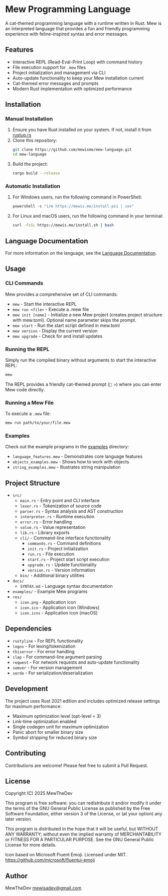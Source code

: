 # Mew Programming Language

A cat-themed programming language with a runtime written in Rust. Mew is an interpreted language that provides a fun and friendly programming experience with feline-inspired syntax and error messages.

## Features

- Interactive REPL (Read-Eval-Print Loop) with command history
- File execution support for `.mew` files
- Project initialization and management via CLI
- Auto-update functionality to keep your Mew installation current
- Cat-themed error messages and prompts
- Modern Rust implementation with optimized performance

## Installation

### Manual Installation

1. Ensure you have Rust installed on your system. If not, install it from [rustup.rs](https://rustup.rs/)
2. Clone this repository:
   ```bash
   git clone https://github.com/mewisme/mew-language.git
   cd mew-language
   ```
3. Build the project:
   ```bash
   cargo build --release
   ```

### Automatic Installation

1. For Windows users, run the following command in PowerShell:
    ```powershell
    powershell -c "irm https://mewis.me/install.ps1 | iex"
    ```

2. For Linux and macOS users, run the following command in your terminal:
    ```bash
    curl -fsSL https://mewis.me/install.sh | bash
    ```

## Language Documentation

For more information on the language, see the [Language Documentation](docs/SYNTAX.md).

## Usage

### CLI Commands

Mew provides a comprehensive set of CLI commands:

- `mew` - Start the interactive REPL
- `mew run <file>` - Execute a .mew file
- `mew init [name]` - Initialize a new Mew project (creates project structure with mew.toml). Optional name parameter skips the prompt.
- `mew start` - Run the start script defined in mew.toml
- `mew version` - Display the current version
- `mew upgrade` - Check for and install updates

### Running the REPL

Simply run the compiled binary without arguments to start the interactive REPL:

```bash
mew
```

The REPL provides a friendly cat-themed prompt (`🐾 >`) where you can enter Mew code directly.

### Running a Mew File

To execute a `.mew` file:

```bash
mew run path/to/your/file.mew
```

### Examples

Check out the example programs in the [examples](examples) directory:
- `language_features.mew` - Demonstrates core language features
- `objects_examples.mew` - Shows how to work with objects
- `string_examples.mew` - Illustrates string manipulation

## Project Structure

- `src/`
  - `main.rs` - Entry point and CLI interface
  - `lexer.rs` - Tokenization of source code
  - `parser.rs` - Syntax analysis and AST construction
  - `interpreter.rs` - Runtime execution
  - `error.rs` - Error handling
  - `value.rs` - Value representation
  - `lib.rs` - Library exports
  - `cli/` - Command-line interface functionality
    - `commands.rs` - Command definitions
    - `init.rs` - Project initialization
    - `run.rs` - File execution
    - `start.rs` - Project start script execution
    - `upgrade.rs` - Update functionality
    - `version.rs` - Version information
  - `bin/` - Additional binary utilities
- `docs/`
  - `SYNTAX.md` - Language syntax documentation
- `examples/` - Example Mew programs
- `res/`
  - `icon.png` - Application icon
  - `icon.ico` - Application icon (Windows)
  - `icon.icns` - Application icon (macOS)

## Dependencies

- `rustyline` - For REPL functionality
- `logos` - For lexing/tokenization
- `thiserror` - For error handling
- `clap` - For command-line argument parsing
- `reqwest` - For network requests and auto-update functionality
- `semver` - For version management
- `serde` - For serialization/deserialization

## Development

The project uses Rust 2021 edition and includes optimized release settings for maximum performance:

- Maximum optimization level (opt-level = 3)
- Link-time optimization enabled
- Single codegen unit for maximum optimization
- Panic abort for smaller binary size
- Symbol stripping for reduced binary size

## Contributing

Contributions are welcome! Please feel free to submit a Pull Request.

## License

Copyright (C) 2025 MewTheDev

This program is free software: you can redistribute it and/or modify it under the terms of the GNU General Public License as published by the Free Software Foundation, either version 3 of the License, or (at your option) any later version.

This program is distributed in the hope that it will be useful, but WITHOUT ANY WARRANTY; without even the implied warranty of MERCHANTABILITY or FITNESS FOR A PARTICULAR PURPOSE. See the GNU General Public License for more details.

Icon based on Microsoft Fluent Emoji. Licensed under MIT.
https://github.com/microsoft/fluentui-emoji

## Author

MewTheDev <mewisadev@gmail.com>
